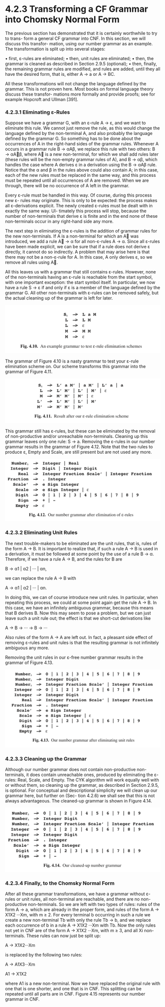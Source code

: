 # 4.2.3 Transforming a CF Grammar into Chomsky Normal Form

The previous section has demonstrated that it is certainly worthwhile to try to trans- form a general CF grammar into CNF. In this section, we will discuss this transfor- mation, using our number grammar as an example. The transformation is split up into several stages:

• first, ε-rules are eliminated;
• then, unit rules are eliminated;
• then, the grammar is cleaned as described in Section 2.9.5 (optional);
• then, finally, the remaining grammar rules are modified, and rules are added, until they all have the desired form, that is, either A → a or A → BC.

All these transformations will not change the language defined by the grammar. This is not proven here. Most books on formal language theory discuss these transfor- mations more formally and provide proofs; see for example Hopcroft and Ullman [391].

### 4.2.3.1 Eliminating ε-Rules

Suppose we have a grammar G, with an ε-rule A → ε, and we want to eliminate this rule. We cannot just remove the rule, as this would change the language defined by the non-terminal A, and also probably the language defined by the grammar G. So something has to be done about the occurrences of A in the right-hand sides of the grammar rules. Whenever A occurs in a grammar rule B → αAβ, we replace this rule with two others: B → αAβ, where A is a new non-terminal, for which we shall add rules later (these rules will be the non-empty grammar rules of A), and B → αβ, which handles the case where A derives ε in a derivation using the B → αAβ rule. Notice that the α and β in the rules above could also contain A; in this case, each of the new rules must be replaced in the same way, and this process must be repeated until all occurrences of A are removed. When we are through, there will be no occurrence of A left in the grammar.

Every ε-rule must be handled in this way. Of course, during this process new ε- rules may originate. This is only to be expected: the process makes all ε-derivations explicit. The newly created ε-rules must be dealt with in exactly the same way. Ul- timately this process will stop, because the number of non-terminals that derive ε is finite and in the end none of these non-terminals occur in any right-hand side any more.

The next step in eliminating the ε-rules is the addition of grammar rules for the new non-terminals. If A is a non-terminal for which an A was introduced, we add a rule A → α for all non-ε-rules A → α. Since all ε-rules have been made explicit, we can be sure that if a rule does not derive ε directly, it cannot do so indirectly. A problem that may arise here is that there may not be a non-ε-rule for A. In this case, A only derives ε, so we remove all rules using A.

All this leaves us with a grammar that still contains ε-rules. However, none of the non-terminals having an ε-rule is reachable from the start symbol, with one important exception: the start symbol itself. In particular, we now have a rule S → ε if and only if ε is a member of the language defined by the grammar G. All other non-terminals with ε-rules can be removed safely, but the actual cleaning up of the grammar is left for later.

![图1](../../img/4.2.3_1-Fig.4.10.png)

The grammar of Figure 4.10 is a nasty grammar to test your ε-rule elimination scheme on. Our scheme transforms this grammar into the grammar of Figure 4.11.

![图2](../../img/4.2.3_2-Fig.4.11.png)

This grammar still has ε-rules, but these can be eliminated by the removal of non-productive and/or unreachable non-terminals. Cleaning up this grammar leaves only one rule: S → a. Removing the ε-rules in our number grammar results in the grammar of Figure 4.12. Note that the two rules to produce ε, Empty and Scale, are still present but are not used any more.

![图3](../../img/4.2.3_3-Fig.4.12.png)

### 4.2.3.2 Eliminating Unit Rules

The next trouble-makers to be eliminated are the unit rules, that is, rules of the form A → B. It is important to realize that, if such a rule A → B is used in a derivation, it must be followed at some point by the use of a rule B → α. Therefore, if we have a rule A → B, and the rules for B are

B → α1 | α2 | ··· | αn,

we can replace the rule A → B with

A → α1 | α2 | ··· | αn.

In doing this, we can of course introduce new unit rules. In particular, when repeating this process, we could at some point again get the rule A → B. In this case, we have an infinitely ambiguous grammar, because this means that B derives B. Now this may seem to pose a problem, but we can just leave such a unit rule out; the effect is that we short-cut derivations like

A → B → ··· → B → ···

Also rules of the form A → A are left out. In fact, a pleasant side effect of removing ε-rules and unit rules is that the resulting grammar is not infinitely ambiguous any more.

Removing the unit rules in our ε-free number grammar results in the grammar of Figure 4.13.

![图4](../../img/4.2.3_4-Fig.4.13.png)

### 4.2.3.3 Cleaning up the Grammar

Although our number grammar does not contain non-productive non-terminals, it does contain unreachable ones, produced by eliminating the ε-rules: Real, Scale, and Empty. The CYK algorithm will work equally well with or without them, so cleaning up the grammar, as described in Section 2.9.5, is optional. For conceptual and descriptional simplicity we will clean up our grammar here, but further on (Sec- tion 4.2.6) we shall see that this is not always advantageous. The cleaned-up grammar is shown in Figure 4.14.

![图5](../../img/4.2.3_5-Fig.4.14.png)

### 4.2.3.4 Finally, to the Chomsky Normal Form

After all these grammar transformations, we have a grammar without ε-rules or unit rules, all non-terminal are reachable, and there are no non-productive non-terminals. So we are left with two types of rules: rules of the form A → a, which are already in the proper form, and rules of the form A → X1X2 ···Xm, with m ≥ 2. For every terminal b occurring in such a rule we create a new non-terminal Tb with only the rule Tb → b, and we replace each occurrence of b in a rule A → X1X2 ···Xm with Tb. Now the only rules not yet in CNF are of the form A → X1X2 ···Xm, with m ≥ 3, and all Xi non-terminals. These rules can now just be split up:

A → X1X2···Xm

is replaced by the following two rules:

A → A1X3···Xm

A1 → X1X2

where A1 is a new non-terminal. Now we have replaced the original rule with one that is one shorter, and one that is in CNF. This splitting can be repeated until all parts are in CNF. Figure 4.15 represents our number grammar in CNF.